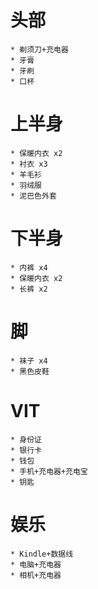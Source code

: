# 头部
	* 剃须刀+充电器
	* 牙膏
	* 牙刷
	* 口杯
# 上半身
	* 保暖内衣 x2
	* 衬衣 x3
	* 羊毛衫
	* 羽绒服
	* 泥巴色外套 
# 下半身
	* 内裤 x4
	* 保暖内衣 x2
	* 长裤 x2
# 脚
	* 袜子 x4
	* 黑色皮鞋
# VIT
	* 身份证
	* 银行卡
	* 钱包
	* 手机+充电器+充电宝
	* 钥匙
# 娱乐
	* Kindle+数据线
	* 电脑+充电器
	* 相机+充电器

